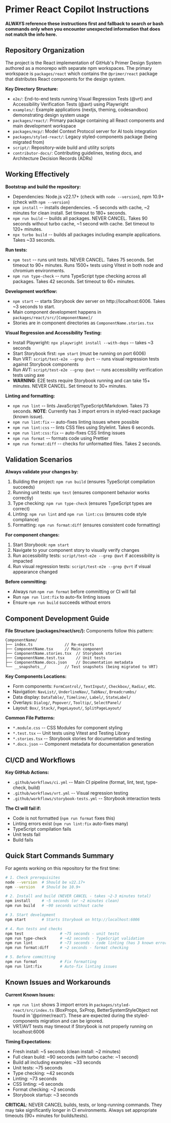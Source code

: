 # Primer React Copilot Instructions

**ALWAYS reference these instructions first and fallback to search or bash commands only when you encounter unexpected information that does not match the info here.**

## Repository Organization

The project is the React implementation of GitHub's Primer Design System authored as a monorepo with separate npm workspaces.
The primary workspace is `packages/react` which contains the `@primer/react` package that distributes React components for the design system.

**Key Directory Structure:**

- `e2e/`: End-to-end tests running Visual Regression Tests (@vrt) and Accessibility Verification Tests (@avt) using Playwright
- `examples/`: Example applications (nextjs, theming, codesandbox) demonstrating design system usage
- `packages/react/`: Primary package containing all React components and main development workspace
- `packages/mcp/`: Model Context Protocol server for AI tools integration
- `packages/styled-react/`: Legacy styled-components package (being migrated from)
- `script/`: Repository-wide build and utility scripts
- `contributor-docs/`: Contributing guidelines, testing docs, and Architecture Decision Records (ADRs)

## Working Effectively

**Bootstrap and build the repository:**

- Dependencies: Node.js v22.17+ (check with `node --version`), npm 10.9+ (check with `npm --version`)
- `npm install` -- installs dependencies. ~5 seconds with cache, ~2 minutes for clean install. Set timeout to 180+ seconds.
- `npm run build` -- builds all packages. NEVER CANCEL. Takes 90 seconds without turbo cache, ~1 second with cache. Set timeout to 120+ minutes.
- `npx turbo build` -- builds all packages including example applications. Takes ~33 seconds.

**Run tests:**

- `npm test` -- runs unit tests. NEVER CANCEL. Takes 75 seconds. Set timeout to 90+ minutes. Runs 1500+ tests using Vitest in both node and chromium environments.
- `npm run type-check` -- runs TypeScript type checking across all packages. Takes 42 seconds. Set timeout to 60+ minutes.

**Development workflow:**

- `npm start` -- starts Storybook dev server on http://localhost:6006. Takes ~3 seconds to start.
- Main component development happens in `packages/react/src/[ComponentName]/`
- Stories are in component directories as `ComponentName.stories.tsx`

**Visual Regression and Accessibility Testing:**

- Install Playwright: `npx playwright install --with-deps` -- takes ~3 seconds
- Start Storybook first: `npm start` (must be running on port 6006)
- Run VRT: `script/test-e2e --grep @vrt` -- runs visual regression tests against Storybook components
- Run AVT: `script/test-e2e --grep @avt` -- runs accessibility verification tests using axe
- **WARNING**: E2E tests require Storybook running and can take 15+ minutes. NEVER CANCEL. Set timeout to 30+ minutes.

**Linting and formatting:**

- `npm run lint` -- lints JavaScript/TypeScript/Markdown. Takes 73 seconds. **NOTE**: Currently has 3 import errors in styled-react package (known issue).
- `npm run lint:fix` -- auto-fixes linting issues where possible
- `npm run lint:css` -- lints CSS files using Stylelint. Takes 6 seconds.
- `npm run lint:css:fix` -- auto-fixes CSS linting issues
- `npm run format` -- formats code using Prettier
- `npm run format:diff` -- checks for unformatted files. Takes 2 seconds.

## Validation Scenarios

**Always validate your changes by:**

1. Building the project: `npm run build` (ensures TypeScript compilation succeeds)
2. Running unit tests: `npm test` (ensures component behavior works correctly)
3. Type checking: `npm run type-check` (ensures TypeScript types are correct)
4. Linting: `npm run lint` and `npm run lint:css` (ensures code style compliance)
5. Formatting: `npm run format:diff` (ensures consistent code formatting)

**For component changes:**

1. Start Storybook: `npm start`
2. Navigate to your component story to visually verify changes
3. Run accessibility tests: `script/test-e2e --grep @avt` if accessibility is impacted
4. Run visual regression tests: `script/test-e2e --grep @vrt` if visual appearance changed

**Before committing:**

- Always run `npm run format` before committing or CI will fail
- Run `npm run lint:fix` to auto-fix linting issues
- Ensure `npm run build` succeeds without errors

## Component Development Guide

**File Structure (packages/react/src/):**
Components follow this pattern:

```
ComponentName/
├── index.ts              // Re-exports
├── ComponentName.tsx     // Main component
├── ComponentName.stories.tsx  // Storybook stories
├── ComponentName.test.tsx     // Unit tests
├── ComponentName.docs.json    // Documentation metadata
└── __snapshots__/        // Test snapshots (being migrated to VRT)
```

**Key Components Locations:**

- Form components: `FormControl/`, `TextInput/`, `Checkbox/`, `Radio/`, etc.
- Navigation: `NavList/`, `UnderlineNav/`, `TabNav/`, `Breadcrumbs/`
- Data display: `DataTable/`, `Timeline/`, `Label/`, `StateLabel/`
- Overlays: `Dialog/`, `Popover/`, `Tooltip/`, `SelectPanel/`
- Layout: `Box/`, `Stack/`, `PageLayout/`, `SplitPageLayout/`

**Common File Patterns:**

- `*.module.css` -- CSS Modules for component styling
- `*.test.tsx` -- Unit tests using Vitest and Testing Library
- `*.stories.tsx` -- Storybook stories for documentation and testing
- `*.docs.json` -- Component metadata for documentation generation

## CI/CD and Workflows

**Key GitHub Actions:**

- `.github/workflows/ci.yml` -- Main CI pipeline (format, lint, test, type-check, build)
- `.github/workflows/vrt.yml` -- Visual regression testing
- `.github/workflows/storybook-tests.yml` -- Storybook interaction tests

**The CI will fail if:**

- Code is not formatted (`npm run format` fixes this)
- Linting errors exist (`npm run lint:fix` auto-fixes many)
- TypeScript compilation fails
- Unit tests fail
- Build fails

## Quick Start Commands Summary

For agents working on this repository for the first time:

```bash
# 1. Check prerequisites
node --version  # Should be v22.17+
npm --version   # Should be 10.9+

# 2. Install and build (NEVER CANCEL - takes ~2-3 minutes total)
npm install     # ~5 seconds (or ~2 minutes clean)
npm run build   # ~90 seconds without cache

# 3. Start development
npm start       # Starts Storybook on http://localhost:6006

# 4. Run tests and checks
npm test                # ~75 seconds - unit tests
npm run type-check      # ~42 seconds - TypeScript validation
npm run lint            # ~73 seconds - code linting (has 3 known errors)
npm run format:diff     # ~2 seconds - format checking

# 5. Before committing
npm run format          # Fix formatting
npm run lint:fix        # Auto-fix linting issues
```

## Known Issues and Workarounds

**Current Known Issues:**

- `npm run lint` shows 3 import errors in `packages/styled-react/src/index.ts` (BoxProps, SxProp, BetterSystemStyleObject not found in '@primer/react'). These are expected during the styled-components migration and can be ignored.
- VRT/AVT tests may timeout if Storybook is not properly running on localhost:6006

**Timing Expectations:**

- Fresh install: ~5 seconds (clean install: ~2 minutes)
- Full clean build: ~90 seconds (with turbo cache: ~1 second)
- Build all including examples: ~33 seconds
- Unit tests: ~75 seconds
- Type checking: ~42 seconds
- Linting: ~73 seconds
- CSS linting: ~6 seconds
- Format checking: ~2 seconds
- Storybook startup: ~3 seconds

**CRITICAL**: NEVER CANCEL builds, tests, or long-running commands. They may take significantly longer in CI environments. Always set appropriate timeouts (90+ minutes for builds/tests).
